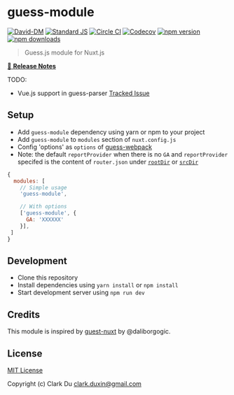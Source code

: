 # guess-module

[![David-DM][david-dm-src]][david-dm-href]
[![Standard JS][standard-js-src]][standard-js-href]
[![Circle CI][circle-ci-src]][circle-ci-href]
[![Codecov][codecov-src]][codecov-href]
[![npm version][npm-version-src]][npm-version-href]
[![npm downloads][npm-downloads-src]][npm-downloads-href]

> Guess.js module for Nuxt.js

[📖 **Release Notes**](./CHANGELOG.md)

TODO:

* Vue.js support in guess-parser [Tracked Issue](https://github.com/guess-js/guess/issues/43)

## Setup

- Add `guess-module` dependency using yarn or npm to your project
- Add `guess-module` to `modules` section of `nuxt.config.js`
- Config 'options' as `options` of [guess-webpack][guess-webpack-href]
- Note: the default `reportProvider` when there is no `GA` and `reportProvider` specifed is the content of `router.json` under [`rootDir`][nuxt-rootDir-href] or [`srcDir`][nuxt-srcDir-href]

```js
{
  modules: [
    // Simple usage
    'guess-module',

    // With options
    ['guess-module', {
      GA: 'XXXXXX'
    }],
 ]
}
```

## Development

- Clone this repository
- Install dependencies using `yarn install` or `npm install`
- Start development server using `npm run dev`

## Credits

This module is inspired by [guest-nuxt][circle-ci-href] by @daliborgogic.

## License

[MIT License](./LICENSE)

Copyright (c) Clark Du <clark.duxin@gmail.com>

<!-- Badges -->
[david-dm-src]: https://david-dm.org/https://github.com/nuxt-community/guess-module/status.svg?style=flat-square
[david-dm-href]: https://david-dm.org/https://github.com/nuxt-community/guess-module
[standard-js-src]: https://img.shields.io/badge/code_style-standard-brightgreen.svg?style=flat-square
[standard-js-href]: https://standardjs.com
[circle-ci-src]: https://img.shields.io/circleci/project/github/https://github.com/nuxt-community/guess-module.svg?style=flat-square
[circle-ci-href]: https://circleci.com/gh/https://github.com/nuxt-community/guess-module
[codecov-src]: https://img.shields.io/codecov/c/github/https://github.com/nuxt-community/guess-module.svg?style=flat-square
[codecov-href]: https://codecov.io/gh/https://github.com/nuxt-community/guess-module
[npm-version-src]: https://img.shields.io/npm/dt/guess-module.svg?style=flat-square
[npm-version-href]: https://npmjs.com/package/guess-module
[npm-downloads-src]: https://img.shields.io/npm/v/guess-module/latest.svg?style=flat-square
[npm-downloads-href]: https://npmjs.com/package/guess-module
[guess-nuxt-href]: https://github.com/daliborgogic/guess-nuxt
[guess-webpack-href]: https://github.com/guess-js/guess/tree/master/packages/guess-webpack/#basic-usage
[nuxt-rootDir-href]: https://nuxtjs.org/api/configuration-rootdir
[nuxt-srcDir-href]: https://nuxtjs.org/api/configuration-srcdir
